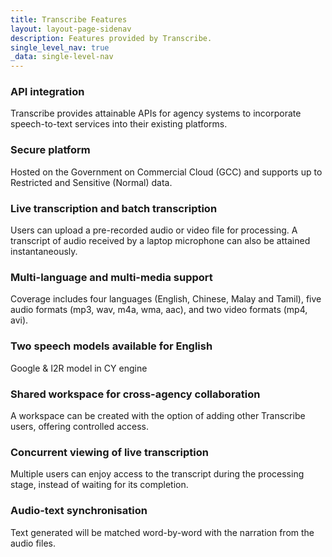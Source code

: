```yaml
---
title: Transcribe Features
layout: layout-page-sidenav
description: Features provided by Transcribe.
single_level_nav: true
_data: single-level-nav
---
```


### API integration
Transcribe provides attainable APIs for agency systems to incorporate speech-to-text services into their existing platforms. 

### Secure platform
Hosted on the Government on Commercial Cloud (GCC) and supports up to Restricted and Sensitive (Normal) data. 

### Live transcription and batch transcription 
Users can upload a pre-recorded audio or video file for processing. A transcript of audio received by a laptop microphone can also be attained instantaneously. 

### Multi-language and multi-media support
Coverage includes four languages (English, Chinese, Malay and Tamil), five audio formats (mp3, wav, m4a, wma, aac), and two video formats (mp4, avi). 

### Two speech models available for English 
Google & I2R model in CY engine 

### Shared workspace for cross-agency collaboration 
A workspace can be created with the option of adding other Transcribe users, offering controlled access. 

### Concurrent viewing of live transcription 
Multiple users can enjoy access to the transcript during the processing stage, instead of waiting for its completion. 

### Audio-text synchronisation 
Text generated will be matched word-by-word with the narration from the audio files.
